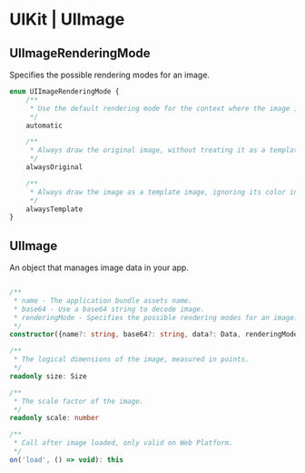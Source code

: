 # UIKit | UIImage


## UIImageRenderingMode

Specifies the possible rendering modes for an image.

```typescript
enum UIImageRenderingMode {
    /**
     * Use the default rendering mode for the context where the image is used. 
     */
    automatic

    /**
     * Always draw the original image, without treating it as a template.
     */
    alwaysOriginal

    /**
     * Always draw the image as a template image, ignoring its color information.
     */
    alwaysTemplate
}
```

## UIImage

An object that manages image data in your app.

```typescript

/**
 * name - The application bundle assets name.
 * base64 - Use a base64 string to decode image.
 * renderingMode - Specifies the possible rendering modes for an image.
 */
constructor({name?: string, base64?: string, data?: Data, renderingMode?: UIImageRenderingMode})

/**
 * The logical dimensions of the image, measured in points.
 */
readonly size: Size

/**
 * The scale factor of the image.
 */
readonly scale: number

/**
 * Call after image loaded, only valid on Web Platform.
 */
on('load', () => void): this
```